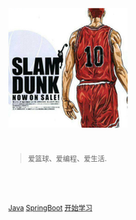 <!-- 背景图片 -->
<img src="images/logo.jpg" alt="logo" style="zoom:25%;" />

<br>
<br>
<br>

> 爱篮球、爱编程、爱生活.

<br>
<br>
<br>

[Java](https://www.oracle.com/java/)
[SpringBoot](https://spring.io/projects/spring-boot)
[开始学习](/introduce)

<!-- 背景色 -->

<!-- ![color](#f0f0f0) -->